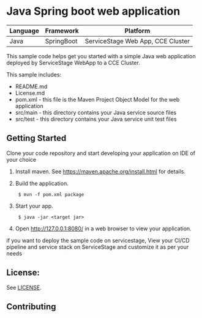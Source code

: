 # Java Spring boot web application

| Language | Framework | Platform 
| -------- | -------- |--------|
| Java | SpringBoot | ServiceStage Web App, CCE Cluster|

This sample code helps get you started with a simple Java web application
deployed by ServiceStage WebApp to a CCE Cluster.

This sample includes:

* README.md
* License.md
* pom.xml - this file is the Maven Project Object Model for the web application
* src/main - this directory contains your Java service source files
* src/test - this directory contains your Java service unit test files

## Getting Started

Clone your code repository and start developing your application on IDE of your choice

1. Install maven.  See https://maven.apache.org/install.html for details.

2. Build the application.

        $ mvn -f pom.xml package

3. Start your app.

        $ java -jar <target jar>

4. Open http://127.0.0.1:8080/ in a web browser to view your application.

if you want to deploy the sample code on servicestage, View your CI/CD pipeline and service stack on ServiceStage and customize it as per your needs

## License:

See [LICENSE](LICENSE).

## Contributing

